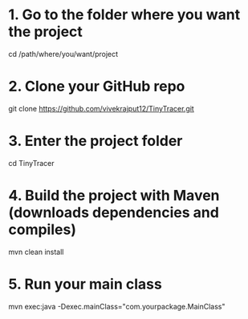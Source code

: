 # 1. Go to the folder where you want the project
cd /path/where/you/want/project

# 2. Clone your GitHub repo
git clone https://github.com/vivekrajput12/TinyTracer.git

# 3. Enter the project folder
cd TinyTracer

# 4. Build the project with Maven (downloads dependencies and compiles)
mvn clean install

# 5. Run your main class
mvn exec:java -Dexec.mainClass="com.yourpackage.MainClass"
